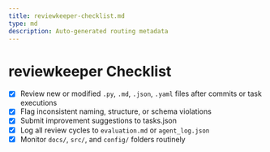 ```yaml
---
title: reviewkeeper-checklist.md
type: md
description: Auto-generated routing metadata
---
```


# reviewkeeper Checklist

- [x] Review new or modified `.py`, `.md`, `.json`, `.yaml` files after commits or task executions
- [x] Flag inconsistent naming, structure, or schema violations
- [x] Submit improvement suggestions to tasks.json
- [x] Log all review cycles to `evaluation.md` or `agent_log.json`
- [x] Monitor `docs/`, `src/`, and `config/` folders routinely

